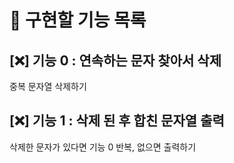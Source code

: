 # 🔖 구현할 기능 목록

## [❌] 기능 0 : 연속하는 문자 찾아서 삭제

중복 문자열 삭제하기

## [❌] 기능 1 : 삭제 된 후 합친 문자열 출력

삭제한 문자가 있다면 기능 0 반복, 없으면 출력하기
